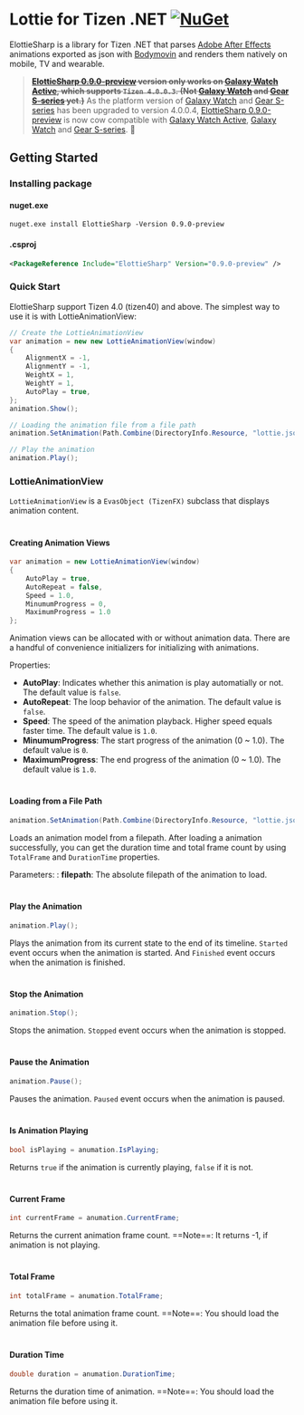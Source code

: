 # Lottie for Tizen .NET   [![NuGet](https://img.shields.io/nuget/v/ElottieSharp.svg?style=flat-square&label=nuget)](https://www.nuget.org/packages/ElottieSharp/)
ElottieSharp is a library for Tizen .NET that parses [Adobe After Effects](http://www.adobe.com/products/aftereffects.html) animations exported as json with [Bodymovin](https://github.com/bodymovin/bodymovin) and renders them natively on mobile, TV and wearable.

> ~~**[ElottieSharp 0.9.0-preview](https://www.nuget.org/packages/ElottieSharp/0.9.0-preview) version only works on [Galaxy Watch Active](https://www.samsung.com/global/galaxy/galaxy-watch-active/), which supports `Tizen 4.0.0.3`. (Not [Galaxy Watch](https://www.samsung.com/global/galaxy/galaxy-watch/) and [Gear S-series](https://www.samsung.com/global/galaxy/gear-s3/) yet.)**~~
> As the platform version of [Galaxy Watch](https://www.samsung.com/global/galaxy/galaxy-watch/) and [Gear S-series](https://www.samsung.com/global/galaxy/gear-s3/) has been upgraded to version 4.0.0.4, [ElottieSharp 0.9.0-preview](https://www.nuget.org/packages/ElottieSharp/0.9.0-preview) is now cow compatible with  [Galaxy Watch Active](https://www.samsung.com/global/galaxy/galaxy-watch-active/), [Galaxy Watch](https://www.samsung.com/global/galaxy/galaxy-watch/) and [Gear S-series](https://www.samsung.com/global/galaxy/gear-s3/). :tada:

## Getting Started
### Installing package 
#### nuget.exe
```
nuget.exe install ElottieSharp -Version 0.9.0-preview
```
#### .csproj
```xml
<PackageReference Include="ElottieSharp" Version="0.9.0-preview" />
```
 
### Quick Start
ElottieSharp support Tizen 4.0 (tizen40) and above. 
The simplest way to use it is with LottieAnimationView:
```cs
// Create the LottieAnimationView
var animation = new new LottieAnimationView(window)
{
    AlignmentX = -1,
    AlignmentY = -1,
    WeightX = 1,
    WeightY = 1,
    AutoPlay = true,
};
animation.Show();

// Loading the animation file from a file path
animation.SetAnimation(Path.Combine(DirectoryInfo.Resource, "lottie.json"));

// Play the animation
animation.Play();
```

### LottieAnimationView
`LottieAnimationView` is a `EvasObject (TizenFX)` subclass that displays animation content.

#
#### Creating Animation Views
```cs
var animation = new LottieAnimationView(window)
{
    AutoPlay = true,
    AutoRepeat = false,
    Speed = 1.0,
    MinumumProgress = 0,
    MaximumProgress = 1.0
};
```
Animation views can be allocated with or without animation data. There are a handful of convenience initializers for initializing with animations. 

Properties:
- **AutoPlay**: Indicates whether this animation is play automatially or not.  The default value is `false`.
- **AutoRepeat**: The loop behavior of the animation. The default value is `false`.
- **Speed**: The speed of the animation playback. Higher speed equals faster time. The default value is `1.0`.
- **MinumumProgress**: The start progress of the animation (0 ~ 1.0). The default value is `0`.
- **MaximumProgress**: The end progress of the animation (0 ~ 1.0). The default value is `1.0`.

#
#### Loading from a File Path
```cs
animation.SetAnimation(Path.Combine(DirectoryInfo.Resource, "lottie.json"));
```
Loads an animation model from a filepath. After loading a animation successfully, you can get the duration time and total frame count by using `TotalFrame` and `DurationTime` properties.

Parameters:
: **filepath**: The absolute filepath of the animation to load.


#
#### Play the Animation
```cs
animation.Play();
```
Plays the animation from its current state to the end of its timeline. `Started` event occurs when the animation is started. And `Finished` event occurs when the animation is finished.

#
#### Stop the Animation
```cs
animation.Stop();
```
Stops the animation. `Stopped` event occurs when the animation is stopped.

#
#### Pause the Animation
```cs
animation.Pause();
```
Pauses the animation. `Paused` event occurs when the animation is paused.

#
#### Is Animation Playing
```cs
bool isPlaying = anumation.IsPlaying;
```
Returns `true` if the animation is currently playing, `false` if it is not.

#
#### Current Frame
```cs
int currentFrame = anumation.CurrentFrame;
```
Returns the current animation frame count. 
==Note==: It returns -1, if animation is not playing.

#
#### Total Frame
```cs
int totalFrame = anumation.TotalFrame;
```
Returns the total animation frame count. 
==Note==: You should load the animation file before using it.

#
#### Duration Time
```cs
double duration = anumation.DurationTime;
```
Returns the duration time of animation. 
==Note==: You should load the animation file before using it.
